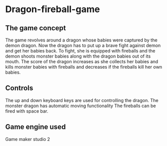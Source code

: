 # Dragon-fireball-game

## The game concept
The game revolves around a dragon whose babies were captured by the demon dragon. Now the dragon has to put
up a brave fight against demon and get her babies back. To fight, she is equipped with fireballs and the demon shoots 
monster babies along with the dragon babies out of its mouth. The score of the dragon increases as she collects her babies and kills monster
babies with fireballs and decreases if the fireballs kill her own babies.

## Controls
The up and down keyboard keys are used for controlling the dragon.
The monster dragon has automatic moving functionality 
The fireballs can be fired with space bar.

## Game engine used
Game maker studio 2



